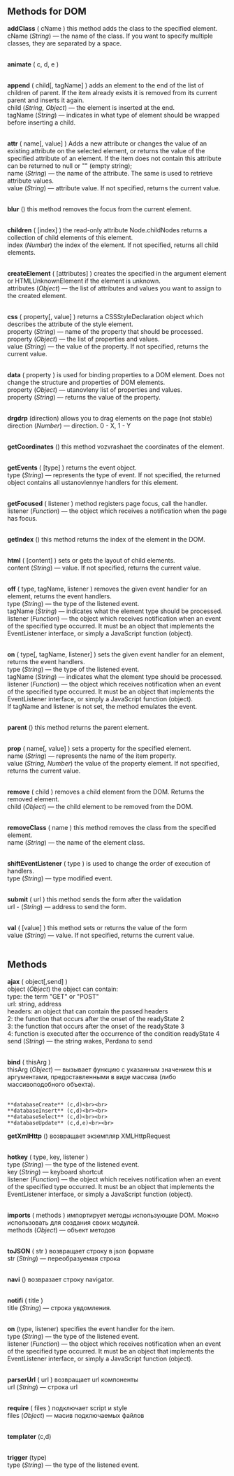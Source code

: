 Methods for DOM
-----------------------------------
**addClass** ( cName ) this method adds the class to the specified element.<br>
сName (*String*) — the name of the class. If you want to specify multiple classes, they are separated by a space.<br><br>

**animate** ( c, d, e )<br><br>

**append** ( child[, tagName] ) adds an element to the end of the list of children of parent. If the item already exists it is removed from its current parent and inserts it again.<br>
child (*String, Object*) — the element is inserted at the end.<br>
tagName (*String*) — indicates in what type of element should be wrapped before inserting a child.<br><br>

**attr** ( name[, value] ) Adds a new attribute or changes the value of an existing attribute on the selected element, or returns the value of the specified attribute of an element. If the item does not contain this attribute can be returned to null or "" (empty string); <br>
name (*String*) — the name of the attribute. The same is used to retrieve attribute values.<br>
value (*String*) — attribute value. If not specified, returns the current value.<br><br>

**blur** () this method removes the focus from the current element.<br><br>

**children** ( [index] ) the read-only attribute Node.childNodes returns a collection of child elements of this element.<br>
index (*Number*) the index of the element. If not specified, returns all child elements.<br><br>

**createElement** ( [attributes] ) creates the specified in the argument element or HTMLUnknownElement if the element is unknown.<br>
attributes (*Object*) — the list of attributes and values you want to assign to the created element.<br><br>

**css** ( property[, value] ) returns a CSSStyleDeclaration object which describes the attribute of the style element.<br>
property (*String*) — name of the property that should be processed.<br>
property (*Object*) — the list of properties and values.<br>
value (*String*) — the value of the property. If not specified, returns the current value.<br><br>

**data** ( property ) is used for binding properties to a DOM element. Does not change the structure and properties of DOM elements.<br>
property (*Object*) — utanovleny list of properties and values.<br>
property (*String*) — returns the value of the property.<br><br>

**drgdrp** (direction) allows you to drag elements on the page (not stable)<br>
direction (*Number*) — direction. 0 - X, 1 - Y<br><br>

**getCoordinates** () this method vozvrashaet the coordinates of the element.<br><br>

**getEvents** ( [type] ) returns the event object.<br>
type (*String*) — represents the type of event. If not specified, the returned object contains all ustanovlennye handlers for this element.<br><br>

**getFocused** ( listener ) method registers page focus, call the handler.<br>
listener (*Function*) — the object which receives a notification when the page has focus.<br><br>

**getIndex** () this method returns the index of the element in the DOM.<br><br>

**html** ( [content] ) sets or gets the layout of child elements.<br>
content (*String*) — value. If not specified, returns the current value.<br><br>

**off** ( type, tagName, listener ) removes the given event handler for an element, returns the event handlers.<br>
type (*String*) — the type of the listened event.<br>
tagName (*String*) — indicates what the element type should be processed.<br>
listener (*Function*) — the object which receives notification when an event of the specified type occurred. It must be an object that implements the EventListener interface, or simply a JavaScript function (object).<br><br>

**on** ( type[, tagName, listener] ) sets the given event handler for an element, returns the event handlers.<br>
type (*String*) — the type of the listened event.<br>
tagName (*String*) — indicates what the element type should be processed.<br>
listener (*Function*) — the object which receives notification when an event of the specified type occurred. It must be an object that implements the EventListener interface, or simply a JavaScript function (object).<br>
If tagName and listener is not set, the method emulates the event.<br><br>

**parent** () this method returns the parent element.<br><br>

**prop** ( name[, value] ) sets a property for the specified element.<br>
name (*String*) — represents the name of the item property.<br>
value (*String, Number*) the value of the property element. If not specified, returns the current value.<br><br>

**remove** ( child ) removes a child element from the DOM. Returns the removed element.<br>
child (*Object*) — the child element to be removed from the DOM.<br><br>

**removeClass** ( name ) this method removes the class from the specified element.<br>
name (*String*) — the name of the element class.<br><br>

**shiftEventListener** ( type ) is used to change the order of execution of handlers.<br>
type (*String*) — type modified event.<br><br>

**submit** ( url ) this method sends the form after the validation<br>
url - (*String*) — address to send the form.<br><br>

**val** ( [value] ) this method sets or returns the value of the form<br>
value (*String*) — value. If not specified, returns the current value.<br><br>



Methods
-----------------------------------
**ajax** ( object[,send] )<br>
object (*Object*) the object can contain:<br>
type: the term "GET" or "POST"<br>
url: string, address<br>
headers: an object that can contain the passed headers<br>
2: the function that occurs after the onset of the readyState 2<br>
3: the function that occurs after the onset of the readyState 3<br>
4: function is executed after the occurrence of the condition readyState 4<br>
send (*String*) — the string wakes, Perdana to send<br><br>

**bind** ( thisArg )<br>
thisArg (*Object*) — вызывает функцию с указанным значением this и аргументами, предоставленными в виде массива (либо массивоподобного объекта).<br><br>

	**databaseCreate** (c,d)<br><br>
	**databaseInsert** (c,d)<br><br>
	**databaseSelect** (c,d)<br><br>
	**databaseUpdate** (c,d,e)<br><br>

**getXmlHttp** () возвращает экземпляр XMLHttpRequest<br><br>

**hotkey** ( type, key, listener )<br>
type (*String*) — the type of the listened event.<br>
key (*String*) — keyboard shortcut<br>
listener (*Function*) — the object which receives notification when an event of the specified type occurred. It must be an object that implements the EventListener interface, or simply a JavaScript function (object).<br><br>

**imports** ( methods ) импортирует методы использующие DOM. Можно использовать для создания своих модулей.<br>
methods (*Object*) — объект методов<br><br>

**toJSON** ( str ) возвращает строку в json формате<br>
str (*String*) — переобразуемая строка<br><br>

**navi** () возвразает строку navigator.<br><br>

**notifi** ( title )<br>
title (*String*) — строка увдомления.<br><br>

**on** (type, listener) specifies the event handler for the item.<br>
type (*String*) — the type of the listened event.<br>
listener (*Function*) — the object which receives notification when an event of the specified type occurred. It must be an object that implements the EventListener interface, or simply a JavaScript function (object).<br><br>

**parserUrl** ( url ) возвращает url компоненты<br>
url (*String*) — строка url<br><br>

**require** ( files ) подключает script и style<br>
files (*Object*) — масив подключаемых файлов<br><br>

**templater** (c,d)<br><br>

**trigger** (type) <br>
type (*String*) — the type of the listened event.
